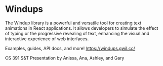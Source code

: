 # Windups
The Windup library is a powerful and versatile tool for creating text animations in React applications. It allows developers to simulate the effect of typing or the progressive revealing of text, enhancing the visual and interactive experience of web interfaces.

Examples, guides, API docs, and more!
https://windups.gwil.co/

CS 391 S&T Presentation by Anissa, Ana, Ashley, and Gary
